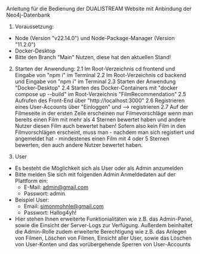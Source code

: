 Anleitung für die Bedienung der DUALISTREAM Website mit Anbindung der Neo4j-Datenbank

1. Voraussetzung:
- Node (Version "v22.14.0") und Node-Package-Manager (Version "11.2.0")
- Docker-Desktop
- Bitte den Branch "Main" Nutzen, diese hat den aktuellen Stand!

2. Starten der Anwendung:
2.1 Im Root-Verzeichnis cd frontend und Eingabe von "npm i" im Terminal
2.2 Im Root-Verzeichnis cd backend und Eingabe von "npm i" im Terminal
2.3 Starten der Anwendung "Docker-Desktop"
2.4 Starten des Docker-Containers mit "docker compose up --build" im Root-Verzeichnis "FilmRecommendation"
2.5 Aufrufen des Front-End über "http://localhost:3000"
2.6 Registrieren eines User-Accounts über "Einloggen" und --> registrieren
2.7 Auf der Filmeseite in der ersten Zeile erscheinen nur Filmevorschläge wenn man bereits einen Film mit mehr als 4 Sternen bewertet haben und andere Nutzer diesen Film auch bewertet haben! Sofern also kein Film in den Filmvorschlägen erscheint, muss man - nachdem man sich registiert und angemeldet hat - mindestenes einen Film mit 4 oder 5 Sternen bewerten, den auch andere Nutzer bewertet haben.

3. User
- Es besteht die Möglichkeit sich als User oder als Admin anzumelden
- Bitte melden Sie sich mit folgenden Admin Anmeldedaten auf der Plattform ein:
    - E-Mail: admin@gmail.com
    - Passwort: admin
- Beispiel User:
    - Email: simonmohnle@gmail.com  
    - Passwort: Hallog4yh!
- Hier stehen Ihnen erweiterte Funktionialitäten wie z.B. das Admin-Panel, sowie die Einsicht der Server-Logs zur Verfügung. Außerdem beinhaltet die Admin-Rolle zudem erweiterte Berechtigung
  wie z.B. das Anlegen von Filmen, Löschen von Filmen, Einsicht aller User, sowie das Löschen von User-Konten und das vorübergehende Sperren von User-Accounts


